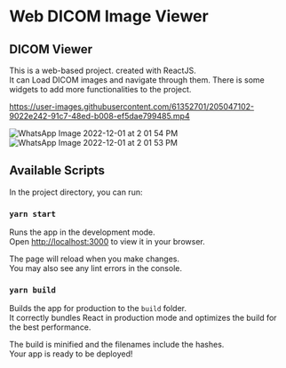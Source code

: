 # Web DICOM Image Viewer

## DICOM Viewer
This is a web-based project. created with ReactJS. <br/>
It can Load DICOM images and navigate through them. There is some widgets to add more functionalities to the project.

https://user-images.githubusercontent.com/61352701/205047102-9022e242-91c7-48ed-b008-ef5dae799485.mp4

![WhatsApp Image 2022-12-01 at 2 01 54 PM](https://user-images.githubusercontent.com/61352701/205049455-200e0557-1320-4ba8-980b-3d8902b2b573.jpeg)
![WhatsApp Image 2022-12-01 at 2 01 53 PM](https://user-images.githubusercontent.com/61352701/205049464-3426027c-d510-441f-bc9f-57f7f76b80c1.jpeg)


## Available Scripts

In the project directory, you can run:

### `yarn start`

Runs the app in the development mode.\
Open [http://localhost:3000](http://localhost:3000) to view it in your browser.

The page will reload when you make changes.\
You may also see any lint errors in the console.


### `yarn build`

Builds the app for production to the `build` folder.\
It correctly bundles React in production mode and optimizes the build for the best performance.

The build is minified and the filenames include the hashes.\
Your app is ready to be deployed!


